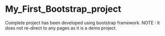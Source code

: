 # My_First_Bootstrap_project


Complete project has been developed using bootstrap framework.
NOTE : It does not re-direct to any pages as it is a demo project.

